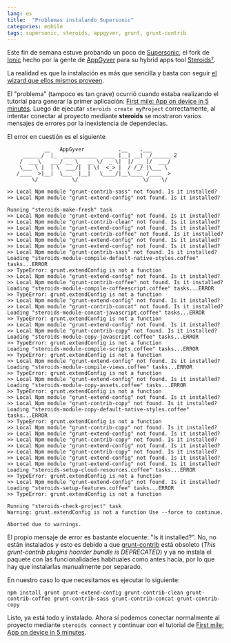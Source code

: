 ```yaml
---
lang: es
title:  "Problemas instalando Supersonic"
categories: mobile
tags: supersonic, steroids, appgyver, grunt, grunt-contrib
---
```


Este fin de semana estuve probando un poco de [Supersonic](http://www.appgyver.io/supersonic), el fork de [Ionic](http://ionicframework.com/) hecho por la gente de [AppGyver](http://www.appgyver.io/) para su hybrid apps tool [Steroids²](http://www.appgyver.io/steroids).

La realidad es que la instalación es más que sencilla y basta con seguir [el wizard que ellos mismos proveen](https://academy.appgyver.com/installwizard/steps).

El "problema" (tampoco es tan grave) ocurrió cuando estaba realizando el tutorial para generar la primer aplicación: [First mile: App on device in 5 minutes](http://docs.appgyver.com/supersonic/tutorial/first-mile/#overview). Luego de ejecutar `steroids create myProject` correctamente, al intentar conectar al proyecto mediante **steroids** se mostraron varios mensajes de errores por la inexistencia de dependecias.

El error en cuestión es el siguiente

```shell
            __   AppGyver           .__    .___
     ______/  |_  ___________  ____ |__| __| _/______ 2
    /  ___\   ___/ __ \_  __ \/  _ \|  |/ __ |/  ___/
    \___ \ |  | \  ___/|  | \(  <_> |  / /_/ |\___ \
   /____  >|__|  \___  |__|   \____/|__\____ /____  >
        \/           \/                     \/    \/

>> Local Npm module "grunt-contrib-sass" not found. Is it installed?
>> Local Npm module "grunt-extend-config" not found. Is it installed?

Running "steroids-make-fresh" task
>> Local Npm module "grunt-extend-config" not found. Is it installed?
>> Local Npm module "grunt-contrib-clean" not found. Is it installed?
>> Local Npm module "grunt-extend-config" not found. Is it installed?
>> Local Npm module "grunt-contrib-coffee" not found. Is it installed?
>> Local Npm module "grunt-extend-config" not found. Is it installed?
>> Local Npm module "grunt-extend-config" not found. Is it installed?
>> Local Npm module "grunt-contrib-sass" not found. Is it installed?
Loading "steroids-module-compile-default-native-styles.coffee" tasks...ERROR
>> TypeError: grunt.extendConfig is not a function
>> Local Npm module "grunt-extend-config" not found. Is it installed?
>> Local Npm module "grunt-contrib-coffee" not found. Is it installed?
Loading "steroids-module-compile-coffeescript.coffee" tasks...ERROR
>> TypeError: grunt.extendConfig is not a function
>> Local Npm module "grunt-extend-config" not found. Is it installed?
>> Local Npm module "grunt-contrib-concat" not found. Is it installed?
Loading "steroids-module-concat-javascript.coffee" tasks...ERROR
>> TypeError: grunt.extendConfig is not a function
>> Local Npm module "grunt-extend-config" not found. Is it installed?
>> Local Npm module "grunt-contrib-copy" not found. Is it installed?
Loading "steroids-module-copy-javascript.coffee" tasks...ERROR
>> TypeError: grunt.extendConfig is not a function
Loading "steroids-module-compile-scripts.coffee" tasks...ERROR
>> TypeError: grunt.extendConfig is not a function
>> Local Npm module "grunt-extend-config" not found. Is it installed?
Loading "steroids-module-compile-views.coffee" tasks...ERROR
>> TypeError: grunt.extendConfig is not a function
>> Local Npm module "grunt-extend-config" not found. Is it installed?
Loading "steroids-module-copy-assets.coffee" tasks...ERROR
>> TypeError: grunt.extendConfig is not a function
>> Local Npm module "grunt-extend-config" not found. Is it installed?
>> Local Npm module "grunt-contrib-copy" not found. Is it installed?
Loading "steroids-module-copy-default-native-styles.coffee" tasks...ERROR
>> TypeError: grunt.extendConfig is not a function
>> Local Npm module "grunt-contrib-copy" not found. Is it installed?
>> Local Npm module "grunt-extend-config" not found. Is it installed?
>> Local Npm module "grunt-contrib-copy" not found. Is it installed?
>> Local Npm module "grunt-extend-config" not found. Is it installed?
>> Local Npm module "grunt-contrib-copy" not found. Is it installed?
>> Local Npm module "grunt-extend-config" not found. Is it installed?
>> Local Npm module "grunt-extend-config" not found. Is it installed?
Loading "steroids-setup-cloud-resources.coffee" tasks...ERROR
>> TypeError: grunt.extendConfig is not a function
>> Local Npm module "grunt-extend-config" not found. Is it installed?
Loading "steroids-setup-features.coffee" tasks...ERROR
>> TypeError: grunt.extendConfig is not a function

Running "steroids-check-project" task
Warning: grunt.extendConfig is not a function Use --force to continue.

Aborted due to warnings.
```
El propio mensaje de error es bastante elocuente: "Is it installed?". No, no están instalados y esto es debido a que [grunt-contrib](https://github.com/gruntjs/grunt-contrib) está obsoleto (_This grunt-contrib plugins hoarder bundle is DEPRECATED_) y ya no instala el paquete con las funcionalidades habituales como antes hacía, por lo que hay que instalarlas manualmente por separado.

En nuestro caso lo que necesitamos es ejecutar lo siguiente:

```shell
npm install grunt grunt-extend-config grunt-contrib-clean grunt-contrib-coffee grunt-contrib-sass grunt-contrib-concat grunt-contrib-copy
```

Listo, ya está todo y instalado. Ahora sí podemos conectar normalmente al proyecto mediante `steroids connect` y continuar con el tutorial de [First mile: App on device in 5 minutes](http://docs.appgyver.com/supersonic/tutorial/first-mile/#overview).
